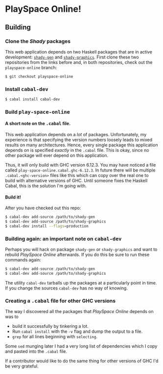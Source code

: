 # PlaySpace Online!

## Building

### Clone the *Shady* packages


This web application depends on two Haskell packages that are in active development:
[`shady-gen`](http://github.com/sseefried/shady-gen) and 
[`shady-graphics`](http://github.com/sseefried/shady-graphics). First clone these two repositories from the links before and, in both repositories, check out the `playspace-online` branch:

```bash
$ git checkout playspace-online
```

### Install <tt>cabal-dev</tt>

```bash
$ cabal install cabal-dev
```

### Build <tt>play-space-online</tt>

#### A short note on the <tt>.cabal</tt> file.

This web application depends on a *lot* of packages. Unfortunately, my experience is
that specifying the version numbers loosely leads to mixed results on many architectures.
Hence, every single package this application depends on is specified
*exactly* in the `.cabal` file. This is okay, since no other package will ever depend on this application.

Thus, it will only build with GHC version 6.12.3. You may have noticed a file called
`play-space-online.cabal.ghc-6.12.3`. In future there will be multiple `.cabal.<ghc-version>` files
like this which can copy over the real one to build with alternative versions of GHC. Until someone
fixes the Haskell Cabal, this is the solution I'm going with.

#### Build it! 

After you have checked out this repo:

```bash
$ cabal-dev add-source /path/to/shady-gen
$ cabal-dev add-source /path/to/shady-graphics
$ cabal-dev install --flags=production
```

### Building again: an important note on <tt>cabal-dev</tt>

Perhaps you will hack on package `shady-gen` or `shady-graphics` and want to rebuild 
*PlaySpace Online* afterwards. If you do this be sure to run these commands again:

```bash
$ cabal-dev add-source /path/to/shady-gen
$ cabal-dev add-source /path/to/shady-graphics
```

The utility `cabal-dev` tarballs up the packages at a particularly point in time. If you change the
sources `cabal-dev` has no way of knowing.

### Creating a <tt>.cabal</tt> file for other GHC versions

The way I discovered all the packages that *PlaySpace Online* depends on was to 

* build it successfully by tinkering a lot.
* Run `cabal install` with the `-v` flag and dump the output to a file.
* `grep` for all lines beginning with `selecting`.

Some `sed` munging later I had a very long list of dependencies which I copy and pasted into the
`.cabal` file.

If a contributor would like to do the same thing for other versions of GHC I'd be very grateful.

